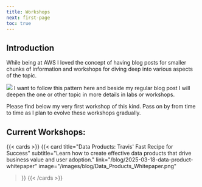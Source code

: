 ```yaml
---
title: Workshops
next: first-page
toc: true
---
```


## Introduction

While being at AWS I loved the concept of having blog posts  for smaller chunks of information and workshops for diving deep into various aspects of the topic.

![](/images/workshops/AWS_Blog+Workshop.png) 
I want to follow this pattern here and beside my regular blog post I will deepen the one or other topic in more details in labs or workshops.

Please find below my very first workshop of this kind. Pass on by from time to time as I plan to evolve these workshops gradually.

## Current Workshops:


{{< cards >}}
  {{< card 
    title="Data Products: Travis' Fast Recipe for Success"
    subtitle="Learn how to create effective data products that drive business value and user adoption."
    link="/blog/2025-03-18-data-product-whitepaper"
    image="/images/blog/Data_Products_Whitepaper.png" 
  >}}
{{< /cards >}}
